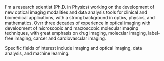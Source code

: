 I'm a research scientist (Ph.D. in Physics) working on the development of new optical imaging modalities and data analysis tools for clinical and biomedical applications, with a strong background in optics, physics, and mathematics. Over three decades of experience in optical imaging with development of microscopic and macroscopic molecular imaging techniques, with great emphasis on drug imaging, molecular imaging, label-free imaging, cancer and cardiovascular imaging.

Specific fields of interest include imaging and optical imaging, data analysis, and machine learning. 

<!---
CVinegoni/CVinegoni is a ✨ special ✨ repository because its `README.md` (this file) appears on your GitHub profile.
You can click the Preview link to take a look at your changes.
--->
